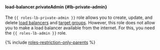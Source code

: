 #### load-balancer.privateAdmin {#lb-private-admin}

The `{{ roles-lb-private-admin }}` role allows you to create, update, and delete [load balancers](../network-load-balancer/concepts/index.md) and [target groups](../network-load-balancer/concepts/target-resources.md). However, this role does not allow you to make a load balancer available from the internet. For this, you need the `{{ roles-lb-admin }}` role.

{% include [roles-restriction-only-parents](iam/roles-restriction-only-parents.md) %}
